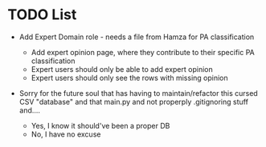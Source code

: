 # TODO List

- Add Expert Domain role  - needs a file from Hamza for PA classification
    - Add expert opinion page, where they contribute to their specific PA classification
    - Expert users should only be able to add expert opinion
    - Expert users should only see the rows with missing opinion

- Sorry for the future soul that has having to maintain/refactor this cursed CSV "database" and that main.py and not properply .gitignoring stuff and....
  - Yes, I know it should've been a proper DB
  - No, I have no excuse


